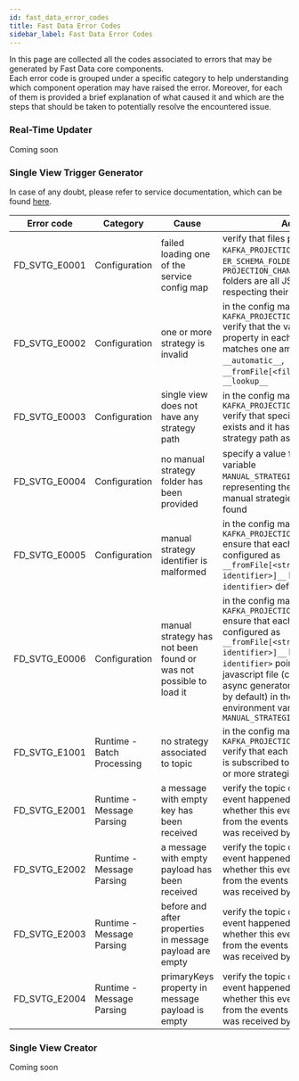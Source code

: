 ```yaml
---
id: fast_data_error_codes
title: Fast Data Error Codes
sidebar_label: Fast Data Error Codes
---
```


In this page are collected all the codes associated to errors that may be generated by Fast Data core components.  
Each error code is grouped under a specific category to help understanding which component operation may have raised the error.
Moreover, for each of them is provided a brief explanation of what caused it and which are the steps that should be taken
to potentially resolve the encountered issue.

### Real-Time Updater

Coming soon

### Single View Trigger Generator

In case of any doubt, please refer to service documentation, which can be found [here](/fast_data/configuration/single_view_trigger_generator.md).

| Error code    | Category                   | Cause                                                             | Action                                                                                                                                                                                                                                                                                                                                                        |
|---------------|----------------------------|-------------------------------------------------------------------|---------------------------------------------------------------------------------------------------------------------------------------------------------------------------------------------------------------------------------------------------------------------------------------------------------------------------------------------------------------|
| FD_SVTG_E0001 | Configuration              | failed loading one of the service config map                      | verify that files provided in `KAFKA_PROJECTION_UPDATES_FOLDER`, `ER_SCHEMA_FOLDER` and `PROJECTION_CHANGES_SCHEMA_FOLDER` folders are all JSON files respecting their schema structure                                                                                                                                                                       |
| FD_SVTG_E0002 | Configuration              | one or more strategy is invalid                                   | in the config map loaded from `KAFKA_PROJECTION_UPDATES_FOLDER` verify that the value of _identifier_ property in each strategy path matches one among `__automatic__`, `__fromFile[<filename>]__` and `__lookup__`                                                                                                                                           |
| FD_SVTG_E0003 | Configuration              | single view does not have any strategy path                       | in the config map loaded from `KAFKA_PROJECTION_UPDATES_FOLDER` verify that specified single view exists and it has at least one strategy path associated with                                                                                                                                                                                                |
| FD_SVTG_E0004 | Configuration              | no manual strategy folder has been provided                       | specify a value for environmental variable `MANUAL_STRATEGIES_FOLDER`, representing the folder path where manual strategies files can be found                                                                                                                                                                                                                |
| FD_SVTG_E0005 | Configuration              | manual strategy identifier is malformed                           | in the config map loaded from `KAFKA_PROJECTION_UPDATES_FOLDER` ensure that each _identifier_ configured as `__fromFile[<strategy-identifier>]__` has a `<strategy-identifier>` defined                                                                                                                                                                       |
| FD_SVTG_E0006 | Configuration              | manual strategy has not been found or was not possible to load it | in the config map loaded from `KAFKA_PROJECTION_UPDATES_FOLDER` ensure that each _identifier_ configured as `__fromFile[<strategy-identifier>]__` has a `<strategy-identifier>` pointing to an existing javascript file (containing an async generator function exported by default) in the folder defined in environment variable `MANUAL_STRATEGIES_FOLDER` |
| FD_SVTG_E1001 | Runtime - Batch Processing | no strategy associated to topic                                   | in the config map loaded from `KAFKA_PROJECTION_UPDATES_FOLDER` verify that each topic the service is subscribed to is mapped to one or more strategies                                                                                                                                                                                                       |
| FD_SVTG_E2001 | Runtime - Message Parsing  | a message with empty key has been received                        | verify the topic on which such event happened to understand whether this event was generated from the events producers or it was received by mistake                                                                                                                                                                                                          |
| FD_SVTG_E2002 | Runtime - Message Parsing  | a message with empty payload has been received                    | verify the topic on which such event happened to understand whether this event was generated from the events producers or it was received by mistake                                                                                                                                                                                                          |
| FD_SVTG_E2003 | Runtime - Message Parsing  | before and after properties in message payload are empty          | verify the topic on which such event happened to understand whether this event was generated from the events producers or it was received by mistake                                                                                                                                                                                                          |
| FD_SVTG_E2004 | Runtime - Message Parsing  | primaryKeys property in message payload is empty                  | verify the topic on which such event happened to understand whether this event was generated from the events producers or it was received by mistake                                                                                                                                                                                                          |


### Single View Creator

Coming soon
